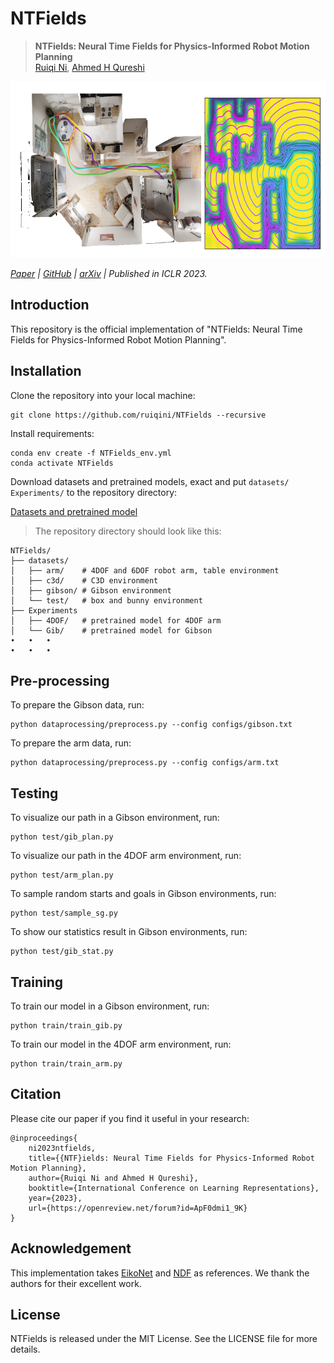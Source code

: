 # NTFields

>**NTFields: Neural Time Fields for Physics-Informed Robot Motion Planning**
\
>[Ruiqi Ni](https://ruiqini.github.io/),
[Ahmed H Qureshi](https://qureshiahmed.github.io/)


<img src="fig/fig.png" width="663" height="282">

_[Paper](https://openreview.net/forum?id=ApF0dmi1_9K) |
[GitHub](https://github.com/ruiqini/NTFields) |
[arXiv](https://arxiv.org/abs/2210.00120) |
Published in ICLR 2023._

## Introduction

This repository is the official implementation of "NTFields: Neural Time Fields for Physics-Informed Robot Motion Planning". 

## Installation

Clone the repository into your local machine:

```
git clone https://github.com/ruiqini/NTFields --recursive
```

Install requirements:

```setup
conda env create -f NTFields_env.yml
conda activate NTFields
```

Download datasets and pretrained models, exact and put `datasets/` `Experiments/` to the repository directory:

[Datasets and pretrained model](https://drive.google.com/file/d/140W0iOJOwA-nku831mQgPIGGQmXAKtrz/view?usp=share_link)

>The repository directory should look like this:
```
NTFields/
├── datasets/
│   ├── arm/    # 4DOF and 6DOF robot arm, table environment
│   ├── c3d/    # C3D environment
│   ├── gibson/ # Gibson environment
│   └── test/   # box and bunny environment
├── Experiments
│   ├── 4DOF/   # pretrained model for 4DOF arm
│   └── Gib/    # pretrained model for Gibson
•   •   •
•   •   •
```

## Pre-processing

To prepare the Gibson data, run:

```
python dataprocessing/preprocess.py --config configs/gibson.txt
```

To prepare the arm data, run:

```
python dataprocessing/preprocess.py --config configs/arm.txt
```

## Testing

To visualize our path in a Gibson environment, run:

```eval
python test/gib_plan.py 
```

To visualize our path in the 4DOF arm environment, run:

```eval
python test/arm_plan.py 
```

To sample random starts and goals in Gibson environments, run:

```eval
python test/sample_sg.py 
```

To show our statistics result in Gibson environments, run:

```eval
python test/gib_stat.py 
```

## Training

To train our model in a Gibson environment, run:

```train
python train/train_gib.py
```

To train our model in the 4DOF arm environment, run:

```train
python train/train_arm.py 
```

## Citation

Please cite our paper if you find it useful in your research:

```
@inproceedings{
    ni2023ntfields,
    title={{NTF}ields: Neural Time Fields for Physics-Informed Robot Motion Planning},
    author={Ruiqi Ni and Ahmed H Qureshi},
    booktitle={International Conference on Learning Representations},
    year={2023},
    url={https://openreview.net/forum?id=ApF0dmi1_9K}
}
```

## Acknowledgement
This implementation takes [EikoNet](https://github.com/Ulvetanna/EikoNet) and [NDF](https://github.com/jchibane/ndf/) as references. We thank the authors for their excellent work.


## License

NTFields is released under the MIT License. See the LICENSE file for more details.


